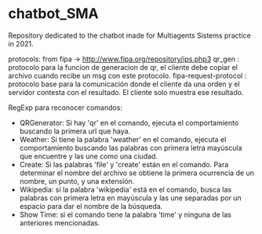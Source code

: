 # chatbot_SMA
Repository dedicated to the chatbot made for Multiagents Sistems practice in 2021.


protocols:
from fipa -> http://www.fipa.org/repository/ips.php3
qr_gen : protocolo para la funcion de generacion de qr, el cliente debe copiar el archivo cuando recibe un msg con este protocolo.
fipa-request-protocol : protocolo base para la comunicación donde el cliente da una orden y el servidor contesta con el resultado. El cliente solo muestra ese resultado.

RegExp para reconocer comandos:
- QRGenerator: Si hay 'qr' en el comando, ejecuta el comportamiento buscando la primera url que haya.
- Weather: Si tiene la palabra 'weather' en el comando, ejecuta el comportamiento buscando las palabras con primera letra mayúscula que encuentre y las une como una ciudad.
- Create: Si las palabras 'file' y 'create' están en el comando. Para determinar el nombre del archivo se obtiene la primera ocurrencia de un nombre, un punto, y una extensión.
- Wikipedia: si la palabra 'wikipedia' está en el comando, busca las palabras con primera letra en mayúscula y las une separadas por un espacio para dar el nombre de la búsqueda.
- Show Time: si el comando tiene la palabra 'time' y ninguna de las anteriores mencionadas.